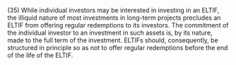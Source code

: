 (35) While individual investors may be interested in investing in an ELTIF, the illiquid nature of most investments in long-term projects precludes an ELTIF from offering regular redemptions to its investors. The commitment of the individual investor to an investment in such assets is, by its nature, made to the full term of the investment. ELTIFs should, consequently, be structured in principle so as not to offer regular redemptions before the end of the life of the ELTIF.